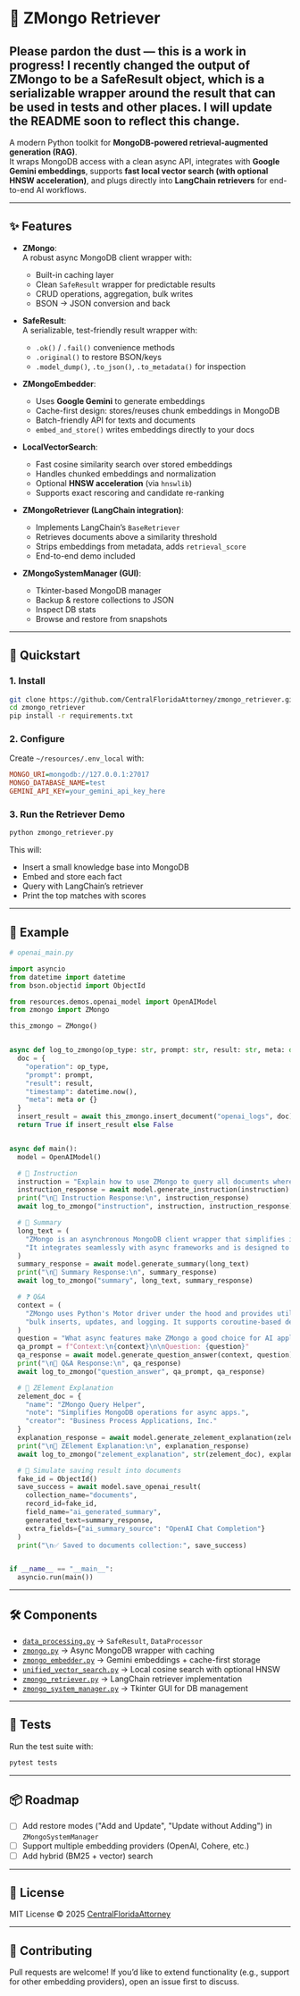 
# 🦦 ZMongo Retriever

## Please pardon the dust — this is a work in progress!  I recently changed the output of ZMongo to be a SafeResult object, which is a serializable wrapper around the result that can be used in tests and other places.  I will update the README soon to reflect this change.

A modern Python toolkit for **MongoDB-powered retrieval-augmented generation (RAG)**.  
It wraps MongoDB access with a clean async API, integrates with **Google Gemini embeddings**, supports **fast local vector search (with optional HNSW acceleration)**, and plugs directly into **LangChain retrievers** for end-to-end AI workflows.  

---

## ✨ Features

- **ZMongo**:  
  A robust async MongoDB client wrapper with:
  - Built-in caching layer
  - Clean `SafeResult` wrapper for predictable results
  - CRUD operations, aggregation, bulk writes
  - BSON → JSON conversion and back

- **SafeResult**:  
  A serializable, test-friendly result wrapper with:
  - `.ok()` / `.fail()` convenience methods
  - `.original()` to restore BSON/keys
  - `.model_dump()`, `.to_json()`, `.to_metadata()` for inspection

- **ZMongoEmbedder**:  
  - Uses **Google Gemini** to generate embeddings
  - Cache-first design: stores/reuses chunk embeddings in MongoDB
  - Batch-friendly API for texts and documents
  - `embed_and_store()` writes embeddings directly to your docs

- **LocalVectorSearch**:  
  - Fast cosine similarity search over stored embeddings
  - Handles chunked embeddings and normalization
  - Optional **HNSW acceleration** (via `hnswlib`)
  - Supports exact rescoring and candidate re-ranking

- **ZMongoRetriever (LangChain integration)**:  
  - Implements LangChain’s `BaseRetriever`
  - Retrieves documents above a similarity threshold
  - Strips embeddings from metadata, adds `retrieval_score`
  - End-to-end demo included

- **ZMongoSystemManager (GUI)**:  
  - Tkinter-based MongoDB manager
  - Backup & restore collections to JSON
  - Inspect DB stats
  - Browse and restore from snapshots

---

## 🚀 Quickstart

### 1. Install
```bash
git clone https://github.com/CentralFloridaAttorney/zmongo_retriever.git
cd zmongo_retriever
pip install -r requirements.txt
````

### 2. Configure

Create `~/resources/.env_local` with:

```ini
MONGO_URI=mongodb://127.0.0.1:27017
MONGO_DATABASE_NAME=test
GEMINI_API_KEY=your_gemini_api_key_here
```

### 3. Run the Retriever Demo

```bash
python zmongo_retriever.py
```

This will:

* Insert a small knowledge base into MongoDB
* Embed and store each fact
* Query with LangChain’s retriever
* Print the top matches with scores

---

## 🧩 Example

```python
# openai_main.py

import asyncio
from datetime import datetime
from bson.objectid import ObjectId

from resources.demos.openai_model import OpenAIModel
from zmongo import ZMongo

this_zmongo = ZMongo()


async def log_to_zmongo(op_type: str, prompt: str, result: str, meta: dict = None) -> bool:
  doc = {
    "operation": op_type,
    "prompt": prompt,
    "result": result,
    "timestamp": datetime.now(),
    "meta": meta or {}
  }
  insert_result = await this_zmongo.insert_document("openai_logs", doc)
  return True if insert_result else False


async def main():
  model = OpenAIModel()

  # 👤 Instruction
  instruction = "Explain how to use ZMongo to query all documents where status is 'active'."
  instruction_response = await model.generate_instruction(instruction)
  print("\n🔹 Instruction Response:\n", instruction_response)
  await log_to_zmongo("instruction", instruction, instruction_response)

  # 📄 Summary
  long_text = (
    "ZMongo is an asynchronous MongoDB client wrapper that simplifies insert, update, find, and bulk operations. "
    "It integrates seamlessly with async frameworks and is designed to work well with AI workflows."
  )
  summary_response = await model.generate_summary(long_text)
  print("\n🔹 Summary Response:\n", summary_response)
  await log_to_zmongo("summary", long_text, summary_response)

  # ❓ Q&A
  context = (
    "ZMongo uses Python's Motor driver under the hood and provides utility methods for easy querying, "
    "bulk inserts, updates, and logging. It supports coroutine-based design patterns."
  )
  question = "What async features make ZMongo a good choice for AI applications?"
  qa_prompt = f"Context:\n{context}\n\nQuestion: {question}"
  qa_response = await model.generate_question_answer(context, question)
  print("\n🔹 Q&A Response:\n", qa_response)
  await log_to_zmongo("question_answer", qa_prompt, qa_response)

  # 🧬 ZElement Explanation
  zelement_doc = {
    "name": "ZMongo Query Helper",
    "note": "Simplifies MongoDB operations for async apps.",
    "creator": "Business Process Applications, Inc."
  }
  explanation_response = await model.generate_zelement_explanation(zelement_doc)
  print("\n🔹 ZElement Explanation:\n", explanation_response)
  await log_to_zmongo("zelement_explanation", str(zelement_doc), explanation_response)

  # 🧾 Simulate saving result into documents
  fake_id = ObjectId()
  save_success = await model.save_openai_result(
    collection_name="documents",
    record_id=fake_id,
    field_name="ai_generated_summary",
    generated_text=summary_response,
    extra_fields={"ai_summary_source": "OpenAI Chat Completion"}
  )
  print("\n✅ Saved to documents collection:", save_success)


if __name__ == "__main__":
  asyncio.run(main())

```

---

## 🛠 Components

* [`data_processing.py`](./data_processing.py) → `SafeResult`, `DataProcessor`
* [`zmongo.py`](./zmongo.py) → Async MongoDB wrapper with caching
* [`zmongo_embedder.py`](./zmongo_embedder.py) → Gemini embeddings + cache-first storage
* [`unified_vector_search.py`](./unified_vector_search.py) → Local cosine search with optional HNSW
* [`zmongo_retriever.py`](./zmongo_retriever.py) → LangChain retriever implementation
* [`zmongo_system_manager.py`](./zmongo_system_manager.py) → Tkinter GUI for DB management

---

## 🧪 Tests

Run the test suite with:

```bash
pytest tests
```

---

## 📦 Roadmap

* [ ] Add restore modes ("Add and Update", "Update without Adding") in `ZMongoSystemManager`
* [ ] Support multiple embedding providers (OpenAI, Cohere, etc.)
* [ ] Add hybrid (BM25 + vector) search

---

## 📜 License

MIT License © 2025 [CentralFloridaAttorney](https://github.com/CentralFloridaAttorney)

---

## 🤝 Contributing

Pull requests are welcome!
If you’d like to extend functionality (e.g., support for other embedding providers), open an issue first to discuss.



